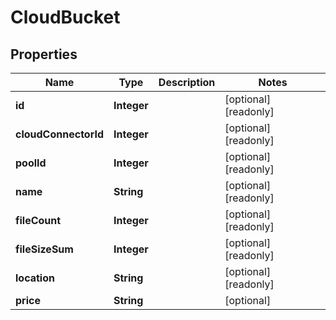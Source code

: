 

# CloudBucket

## Properties

Name | Type | Description | Notes
------------ | ------------- | ------------- | -------------
**id** | **Integer** |  |  [optional] [readonly]
**cloudConnectorId** | **Integer** |  |  [optional] [readonly]
**poolId** | **Integer** |  |  [optional] [readonly]
**name** | **String** |  |  [optional] [readonly]
**fileCount** | **Integer** |  |  [optional] [readonly]
**fileSizeSum** | **Integer** |  |  [optional] [readonly]
**location** | **String** |  |  [optional] [readonly]
**price** | **String** |  |  [optional]



